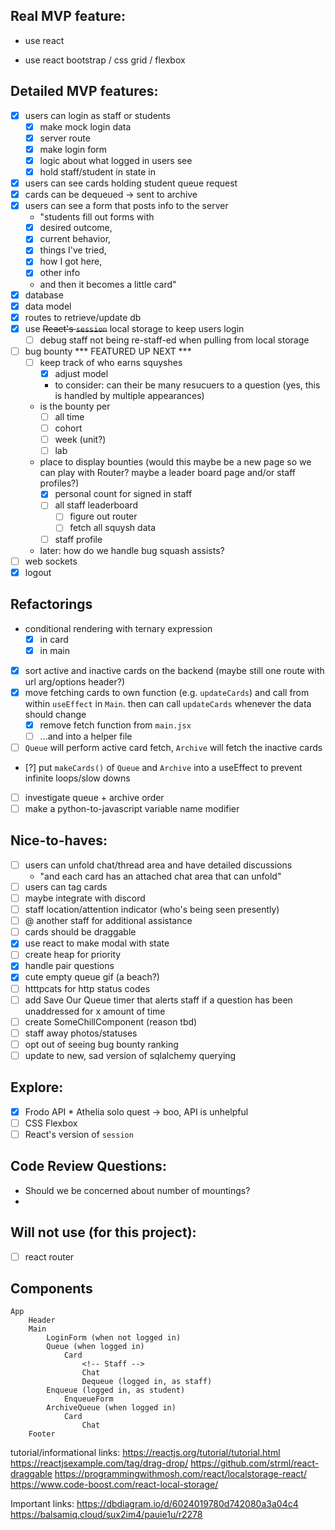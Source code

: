 ## Real MVP feature: 
- use react
<!-- understand react router -->
- use react bootstrap / css grid / flexbox
## Detailed MVP features:
- [x] users can login as staff or students
    - [x] make mock login data
    - [x] server route
    - [x] make login form
    - [x] logic about what logged in users see
    - [x] hold staff/student in state in <Main />
- [x] users can see cards holding student queue request
- [x] cards can be dequeued -> sent to archive
- [x] users can see a form that posts info to the server
    - "students fill out forms with
    - [x] desired outcome, 
    - [x] current behavior, 
    - [x] things I've tried, 
    - [x] how I got here, 
    - [x] other info
    - and then it becomes a little card"
- [x] database
- [x] data model
- [x] routes to retrieve/update db
- [x] use ~~React's `session`~~ local storage to keep users login
    - [ ] debug staff not being re-staff-ed when pulling from local storage
- [ ] bug bounty *** FEATURED UP NEXT ***
    - [ ] keep track of who earns squyshes
        - [x] adjust model 
        - to consider: can their be many resucuers to a question (yes, this is handled by multiple appearances)
    - is the bounty per 
        - [ ] all time
        - [ ] cohort
        - [ ] week (unit?)
        - [ ] lab
    - place to display bounties (would this maybe be a new page so we can play with Router? maybe a leader board page and/or staff profiles?)
        - [x] personal count for signed in staff
        - [ ] all staff leaderboard
            - [ ] figure out router 
            - [ ] fetch all squysh data
        - [ ] staff profile
    - later: how do we handle bug squash assists?
- [ ] web sockets 
- [x] logout

## Refactorings
- conditional rendering with ternary expression
    - [x] in card
    - [x] in main
- [x] sort active and inactive cards on the backend (maybe still one route with url arg/options header?)
- [x] move fetching cards to own function (e.g. `updateCards`) and call from within `useEffect` in `Main`. then can call `updateCards` whenever the data should change 
    - [x] remove fetch function from `main.jsx` 
    - [ ] ...and into a helper file 
- [ ] `Queue` will perform active card fetch, `Archive` will fetch the inactive cards
- [?] put `makeCards()` of `Queue` and `Archive` into a useEffect to prevent infinite loops/slow downs
- [ ] investigate queue + archive order
- [ ] make a python-to-javascript variable name modifier

## Nice-to-haves:
- [ ] users can unfold chat/thread area and have detailed discussions
    - "and each card has an attached chat area that can unfold"
- [ ] users can tag cards
- [ ] maybe integrate with discord
- [ ] staff location/attention indicator (who's being seen presently)
- [ ] @ another staff for additional assistance
- [ ] cards should be draggable
- [x] use react to make modal with state
- [ ] create heap for priority
- [x] handle pair questions
- [x] cute empty queue gif (a beach?)
- [ ] htttpcats for http status codes
- [ ] add Save Our Queue timer that alerts staff if a question has been unaddressed for x amount of time
- [ ] create SomeChillComponent (reason tbd)
- [ ] staff away photos/statuses
- [ ] opt out of seeing bug bounty ranking
- [ ] update to new, sad version of sqlalchemy querying

## Explore:
- [x] Frodo API * Athelia solo quest -> boo, API is unhelpful
- [ ] CSS Flexbox
- [ ] React's version of `session`

## Code Review Questions:
- Should we be concerned about number of mountings?
- 

## Will not use (for this project):
- [ ] react router
 
Components
----------
    App
        Header
        Main
            LoginForm (when not logged in)
            Queue (when logged in)
                Card
                    <!-- Staff -->
                    Chat
                    Dequeue (logged in, as staff)
            Enqueue (logged in, as student)
                EnqueueForm
            ArchiveQueue (when logged in)
                Card
                    Chat
        Footer
 




<!-- 
Co-authored-by: Katrina Huber-Juma <katrina.huber@gmail.com>"
Co-authored-by: Athelia Crosmun <hi@athelia.codes>"
-->

tutorial/informational links:
https://reactjs.org/tutorial/tutorial.html
https://reactjsexample.com/tag/drag-drop/
https://github.com/strml/react-draggable
https://programmingwithmosh.com/react/localstorage-react/
https://www.code-boost.com/react-local-storage/

Important links:
https://dbdiagram.io/d/6024019780d742080a3a04c4
https://balsamiq.cloud/sux2im4/pauie1u/r2278